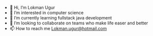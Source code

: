 - 👋 Hi, I’m Lokman Ugur
- 👀 I’m interested in computer science
- 🌱 I’m currently learning fullstack java development
- 💞️ I’m looking to collaborate on teams who make life easer and better
- 📫 How to reach me Lokman.ugur@hotmail.com

<!---
lokmanugur/lokmanugur is a ✨ special ✨ repository because its `README.md` (this file) appears on your GitHub profile.
You can click the Preview link to take a look at your changes.
--->
